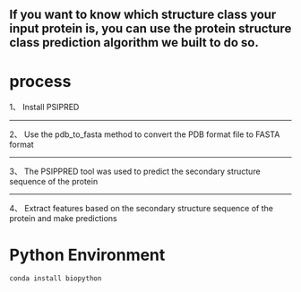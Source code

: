## If you want to know which structure class your input protein is, you can use the protein structure class prediction algorithm we built to do so.

# process
 1、	Install PSIPRED 
 ****
 2、	Use the pdb_to_fasta method to convert the PDB format file to FASTA format
 ****
 3、	The PSIPPRED tool was used to predict the secondary structure sequence of the protein
 ****
 4、	Extract features based on the secondary structure sequence of the protein and make predictions
# Python Environment
    conda install biopython

